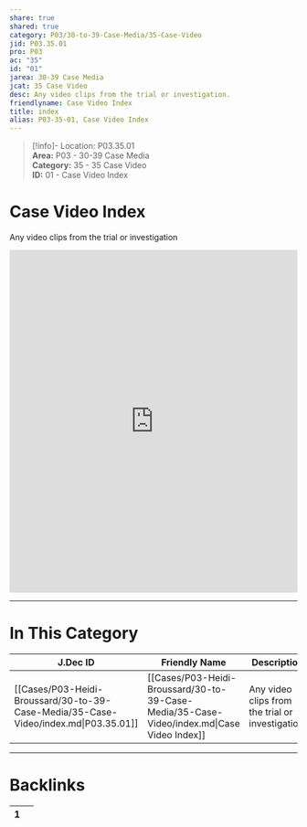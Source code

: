 ```yaml
---  
share: true  
shared: true  
category: P03/30-to-39-Case-Media/35-Case-Video  
jid: P03.35.01  
pro: P03  
ac: "35"  
id: "01"  
jarea: 30-39 Case Media  
jcat: 35 Case Video  
desc: Any video clips from the trial or investigation.  
friendlyname: Case Video Index  
title: index  
alias: P03-35-01, Case Video Index  
---  
```

  
>[!info]- Location: P03.35.01  
>**Area:** P03 - 30-39 Case Media  
>**Category:** 35 - 35 Case Video  
>**ID:** 01 - Case Video Index  
  
# Case Video Index  
  
Any video clips from the trial or investigation  
<iframe src="https://drive.google.com/embeddedfolderview?id=1ji3R7SriogrDOG0F4bY9mKp_7mHLbfRH#list" style="width:100%; height:600px; border:0;"></iframe>  
  
---  
# In This Category  
  
| J.Dec ID                                                                            | Friendly Name                                                                              | Description                                      |  
| ----------------------------------------------------------------------------------- | ------------------------------------------------------------------------------------------ | ------------------------------------------------ |  
| [[Cases/P03-Heidi-Broussard/30-to-39-Case-Media/35-Case-Video/index.md\|P03.35.01]] | [[Cases/P03-Heidi-Broussard/30-to-39-Case-Media/35-Case-Video/index.md\|Case Video Index]] | Any video clips from the trial or investigation. |  
  
  
---  
# Backlinks  
<div><table class="dataview table-view-table"><thead class="table-view-thead"><tr class="table-view-tr-header"><th class="table-view-th"><span></span><span class="dataview small-text">1</span></th><th class="table-view-th"><span></span></th></tr></thead><tbody class="table-view-tbody"></tbody></table></div>